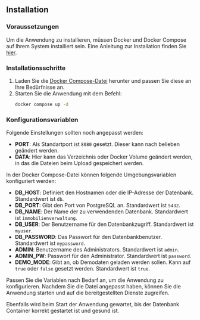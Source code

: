 ## Installation

### Voraussetzungen

Um die Anwendung zu installieren, müssen Docker und Docker Compose auf Ihrem System installiert sein. Eine Anleitung zur Installation finden Sie [hier](https://docs.docker.com/engine/install/).

### Installationsschritte

1. Laden Sie die [Docker Compose-Datei](https://github.com/dav354/immobilienverwaltung/blob/main/docker-compose.yml) herunter und passen Sie diese an Ihre Bedürfnisse an.
2. Starten Sie die Anwendung mit dem Befehl:
   ```bash
   docker compose up -d
   ```

### Konfigurationsvariablen

Folgende Einstellungen sollten noch angepasst werden: 

- **PORT**: Als Standartport ist `8080` gesetzt. Dieser kann nach belieben geändert werden.
- **DATA**: Hier kann das Verzeichnis oder Docker Volume geändert werden, in das die Dateien beim Upload gespeichert werden.

In der Docker Compose-Datei können folgende Umgebungsvariablen konfiguriert werden:

- **DB_HOST**: Definiert den Hostnamen oder die IP-Adresse der Datenbank. Standardwert ist `db`.
- **DB_PORT**: Gibt den Port von PostgreSQL an. Standardwert ist `5432`.
- **DB_NAME**: Der Name der zu verwendenden Datenbank. Standardwert ist `immobilienverwaltung`.
- **DB_USER**: Der Benutzername für den Datenbankzugriff. Standardwert ist `myuser`.
- **DB_PASSWORD**: Das Passwort für den Datenbankbenutzer. Standardwert ist `mypassword`.
- **ADMIN**: Benutzername des Administrators. Standardwert ist `admin`.
- **ADMIN_PW**: Passwort für den Administrator. Standardwert ist `password`.
- **DEMO_MODE**: Gibt an, ob Demodaten geladen werden sollen. Kann auf `true` oder `false` gesetzt werden. Standardwert ist `true`.

Passen Sie die Variablen nach Bedarf an, um die Anwendung zu konfigurieren. Nachdem Sie die Datei angepasst haben, können Sie die Anwendung starten und auf die bereitgestellten Dienste zugreifen.

Ebenfalls wird beim Start der Anwendung gewartet, bis der Datenbank Container korrekt gestartet ist und gesund ist.
